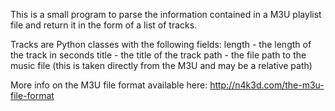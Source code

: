 This is a small program to parse the information contained in a M3U playlist file and return it in the form of a list of tracks. 

Tracks are Python classes with the following fields:
length - the length of the track in seconds
title - the title of the track
path - the file path to the music file (this is taken directly from the M3U and may be a relative path)

More info on the M3U file format available here:
http://n4k3d.com/the-m3u-file-format
